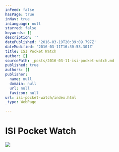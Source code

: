 ```yaml
---
inFeed: false
hasPage: true
inNav: true
inLanguage: null
starred: false
keywords: []
description: ''
datePublished: '2016-03-19T20:39:09.797Z'
dateModified: '2016-03-11T16:30:53.301Z'
title: ISI Pocket Watch
author: []
sourcePath: _posts/2016-03-11-isi-pocket-watch.md
published: true
authors: []
publisher:
  name: null
  domain: null
  url: null
  favicon: null
url: isi-pocket-watch/index.html
_type: WebPage

---
```

# ISI Pocket Watch
![](https://s3-us-west-2.amazonaws.com/the-grid-img/p/29d2780556a77138d21dca7fccd0c0cece2e4368.jpg)